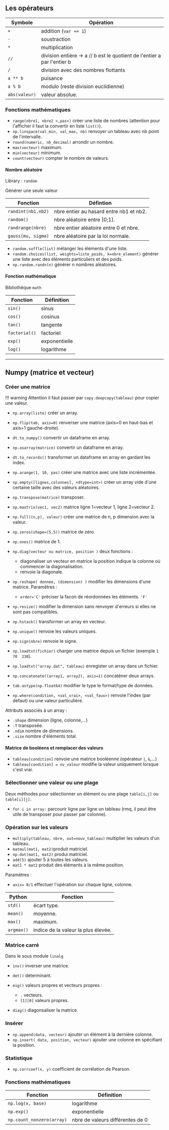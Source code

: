 ## Les opérateurs

Symbole		| Opération
------------|-----------------------
`+` 		| addition (`var += 1`)
`-` 		| soustraction
`*` 		| multiplication
`//` 		| division entière → a // b est le quotient de l'entier a par l'entier b
`/` 		| division avec des nombres flottants
`a ** b`	| puisance
`a % b`		| modulo (reste division euclidienne)
`abs(valeur)` | valeur absolue.

### Fonctions mathématiques 

* `range(nbre1, nbre2 <,pas>)` créer une liste de nombres (attention pour l'afficher il faut la convertir en liste `list()`).
* `np.linspace(val_min, val_max, nb)` renvoyer un tableau avec nb point de l'intervalle.
* `round(numeric, nb_decimal)` arrondir un nombre.
* `max(vecteur)` maximum.
* `min(vecteur)` minimum.
* `count(vecteur)` compter le nombre de valeurs.

#### Nombre aléatoire

Library : `random`

Générer une seule valeur

Fonction 			| Défintion
--------------------|-------------------
`randint(nb1,nb2)`	| nbre entier au hasard entre nb1 et nb2.
`random()` 			| nbre aléatoire entre [0;1].
`randrange(nbre)` 	| nbre entier aléatoire entre 0 et nbre.
`gauss(mu, sigma)` 	| nbre aléatoire par la loi normale.

* `random.suffle(list)` mélanger les éléments d'une liste.
* `random.choices(list, weights=liste_poids, k=nbre_element)` générer une liste avec des éléments particuliers et des poids.
* `np.random.randn(n)` générer n nombres aléatoires.

#### Fonction mathématique

Bibliothèque `math`

Fonction 		| Définition
----------------|----------------
`sin()`			| sinus
`cos()`			| cosinus
`tan()`			| tangente
`factorial()`	| factoriel
`exp()`			| exponentielle
`log()`			| logarithme

-----------------------------

## Numpy (matrice et vecteur)

### Créer une matrice

!!! warning 
	Attention il faut passer par `copy.deepcopy(tableau)` pour copier une valeur.

* `np.array(liste)` créer un array.
* `np.flip(tab, axis=0)` renverser une matrice (axis=0 en haut-bas et axis=1 gauche-droite).
* `dt.to_numpy()` convertir un dataframe en array.
* `np.asarray(matrice)` convertir un dataframe en array.
* `dt.to_records()` transformer un dataframe en array en gardant les index.
* `np.arange(1, 10, pas)` créer une matrice avec une liste incrémentée.
* `np.empty([lignes,colonnes], <dtype=int>)` créer un array vide d'une certaine taille avec des valeurs aléatoires.
* `np.transpose(matrice)` transposer.
* `np.maxtrix(vec1, vec2)` matrice ligne 1=vecteur 1, ligne 2=vecteur 2. 
* `np.full((n,p), valeur)` créer une matrice de n, p dimension avec la valeur.
* `np.zeros(shape=(5,5))` matrice de zéro.
* `np.ones()` matrice de 1.
* `np.diag(vecteur ou matrice, position )` deux fonctions :

	* diagonaliser un vecteur en matrice la position indique la colonne où commencer la diagonalisation.
	* renvoie la diagonale.

* `np.reshape( donnee, (dimension) )` modifier les dimensions d'une matrice. Paramètres : 

	* `order='C'` préciser la facon de réordonnées les éléments. `'F'` 

* `np.resize()` modifier la dimension sans renvoyer d'erreurs si elles ne sont pas compatibles.
* `np.hstack()` transformer un array en vecteur.
* `np.unique()` renvoie les valeurs uniques.
* `np.sign(nbre)` renvoie le signe.
* `np.loadtxt(fichier)` charger une matrice depuis un fichier (exemple `1	70	230`).
* `np.loadtxt("array.dat", tableau)` enregister un array dans un fichier.
* `np.concatenate((array1, array2), axis=1)` concaténer deux arrays.
* `tab.astype(np.float64)` modifier le type le format/type de données.
* `np.where(condition, <val_vrai>, <val_faux>)` renvoie l'index (par défaut) ou une valeur particulière.

Attributs associés à un array :

* `.shape` dimension (ligne, colonne,...)
* `.T` transposée.
* `.ndim` nombre de dimensions. 
* `.size` nombre d'éléments total.

#### Matrice de booléens et remplacer des valeurs

* `tableau[condition]` renvoie une matrice booléenne (opérateur `|`, `&`,...)
* `tableau[condition] = nv_valeur` modifie la valeur uniquement lorsque c'est vrai.

### Sélectionner une valeur ou une plage

Deux méthodes pour sélectionner un élément ou une plage `table[i,j]` ou `table[i][j]`.

* `for i in array:` parcourir ligne par ligne un tableau (rmq, il peut être utile de transposer pour passer par colonne).

### Opération sur les valeurs

* `multiply(tableau, nbre, out=nouv_tableau)` multiplier les valeurs d'un tableau.
* `matmul(mat1, mat2)`produit matriciel.
* `np.dot(mat1, mat2)` produi matriciel.
* `add(5)` ajouter 5 à toutes les valeurs.
* `mat1 * mat2` produit des éléments à la même position.

Paramètres :

* `axis= 0/1` effectuer l'opération sur chaque ligne, colonne. 

Python		| Fonction
------------|----------
`std()` 	| écart type.
`mean()`	| moyenne.
`max()` 	| maximum.
`argmax()` 	| indice de la valeur la plus élevée.

### Matrice carré

Dans le sous module `linalg`

* `inv()` inverser une matrice.
* `det()` déterminant.

* `eig()` valeurs propres et vecteurs propres :

	* `.` vecteurs.
	* `[1][0]` valeurs propres.

* `diag()` diagonsaliser la matrice.

### Insérer

* `np.append(data, vecteur)` ajouter un élément à la dernière colonne. 
* `np.insert( data, position, vecteur)` ajouter une colonne en spécifiant la position.

### Statistique

* `np.corrcoef(x, y)` coefficient de corrélation de Pearson.

### Fonctions mathématiques 

Fonction 			| Définition
--------------------|---
`np.log(x, base)`	| logarithme
`np.exp()` 			| exponentielle
`np.count_nonzero(array)`	| nbre de valeurs différentes de 0
